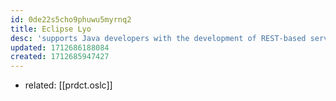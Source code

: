 ```yaml
---
id: 0de22s5cho9phuwu5myrnq2
title: Eclipse Lyo
desc: 'supports Java developers with the development of REST-based servers and clients that need to share heterogeneous information as RDF resources.'
updated: 1712686188084
created: 1712685947427
---
```


- related: [[prdct.oslc]] 